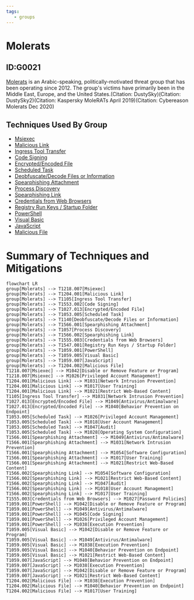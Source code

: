 ```yaml
---
tags:
   - groups
---
```

# Molerats
## ID:G0021
[Molerats](/mitre/groups/G0021) is an Arabic-speaking, politically-motivated threat group that has been operating since 2012. The group's victims have primarily been in the Middle East, Europe, and the United States.(Citation: DustySky)(Citation: DustySky2)(Citation: Kaspersky MoleRATs April 2019)(Citation: Cybereason Molerats Dec 2020)
## Techniques Used By Group
* [Msiexec](/mitre/techniques/T1218/007)
* [Malicious Link](/mitre/techniques/T1204/001)
* [Ingress Tool Transfer](/mitre/techniques/T1105)
* [Code Signing](/mitre/techniques/T1553/002)
* [Encrypted/Encoded File](/mitre/techniques/T1027/013)
* [Scheduled Task](/mitre/techniques/T1053/005)
* [Deobfuscate/Decode Files or Information](/mitre/techniques/T1140)
* [Spearphishing Attachment](/mitre/techniques/T1566/001)
* [Process Discovery](/mitre/techniques/T1057)
* [Spearphishing Link](/mitre/techniques/T1566/002)
* [Credentials from Web Browsers](/mitre/techniques/T1555/003)
* [Registry Run Keys / Startup Folder](/mitre/techniques/T1547/001)
* [PowerShell](/mitre/techniques/T1059/001)
* [Visual Basic](/mitre/techniques/T1059/005)
* [JavaScript](/mitre/techniques/T1059/007)
* [Malicious File](/mitre/techniques/T1204/002)

# Summary of Techniques and Mitigations
```mermaid
flowchart LR
group[Molerats] --> T1218.007[Msiexec]
group[Molerats] --> T1204.001[Malicious Link]
group[Molerats] --> T1105[Ingress Tool Transfer]
group[Molerats] --> T1553.002[Code Signing]
group[Molerats] --> T1027.013[Encrypted/Encoded File]
group[Molerats] --> T1053.005[Scheduled Task]
group[Molerats] --> T1140[Deobfuscate/Decode Files or Information]
group[Molerats] --> T1566.001[Spearphishing Attachment]
group[Molerats] --> T1057[Process Discovery]
group[Molerats] --> T1566.002[Spearphishing Link]
group[Molerats] --> T1555.003[Credentials from Web Browsers]
group[Molerats] --> T1547.001[Registry Run Keys / Startup Folder]
group[Molerats] --> T1059.001[PowerShell]
group[Molerats] --> T1059.005[Visual Basic]
group[Molerats] --> T1059.007[JavaScript]
group[Molerats] --> T1204.002[Malicious File]
T1218.007[Msiexec] --> M1042[Disable or Remove Feature or Program]
T1218.007[Msiexec] --> M1026[Privileged Account Management]
T1204.001[Malicious Link] --> M1031[Network Intrusion Prevention]
T1204.001[Malicious Link] --> M1017[User Training]
T1204.001[Malicious Link] --> M1021[Restrict Web-Based Content]
T1105[Ingress Tool Transfer] --> M1031[Network Intrusion Prevention]
T1027.013[Encrypted/Encoded File] --> M1049[Antivirus/Antimalware]
T1027.013[Encrypted/Encoded File] --> M1040[Behavior Prevention on Endpoint]
T1053.005[Scheduled Task] --> M1026[Privileged Account Management]
T1053.005[Scheduled Task] --> M1018[User Account Management]
T1053.005[Scheduled Task] --> M1047[Audit]
T1053.005[Scheduled Task] --> M1028[Operating System Configuration]
T1566.001[Spearphishing Attachment] --> M1049[Antivirus/Antimalware]
T1566.001[Spearphishing Attachment] --> M1031[Network Intrusion Prevention]
T1566.001[Spearphishing Attachment] --> M1054[Software Configuration]
T1566.001[Spearphishing Attachment] --> M1017[User Training]
T1566.001[Spearphishing Attachment] --> M1021[Restrict Web-Based Content]
T1566.002[Spearphishing Link] --> M1054[Software Configuration]
T1566.002[Spearphishing Link] --> M1021[Restrict Web-Based Content]
T1566.002[Spearphishing Link] --> M1047[Audit]
T1566.002[Spearphishing Link] --> M1018[User Account Management]
T1566.002[Spearphishing Link] --> M1017[User Training]
T1555.003[Credentials from Web Browsers] --> M1027[Password Policies]
T1059.001[PowerShell] --> M1042[Disable or Remove Feature or Program]
T1059.001[PowerShell] --> M1049[Antivirus/Antimalware]
T1059.001[PowerShell] --> M1045[Code Signing]
T1059.001[PowerShell] --> M1026[Privileged Account Management]
T1059.001[PowerShell] --> M1038[Execution Prevention]
T1059.005[Visual Basic] --> M1042[Disable or Remove Feature or Program]
T1059.005[Visual Basic] --> M1049[Antivirus/Antimalware]
T1059.005[Visual Basic] --> M1038[Execution Prevention]
T1059.005[Visual Basic] --> M1040[Behavior Prevention on Endpoint]
T1059.005[Visual Basic] --> M1021[Restrict Web-Based Content]
T1059.007[JavaScript] --> M1040[Behavior Prevention on Endpoint]
T1059.007[JavaScript] --> M1038[Execution Prevention]
T1059.007[JavaScript] --> M1042[Disable or Remove Feature or Program]
T1059.007[JavaScript] --> M1021[Restrict Web-Based Content]
T1204.002[Malicious File] --> M1038[Execution Prevention]
T1204.002[Malicious File] --> M1040[Behavior Prevention on Endpoint]
T1204.002[Malicious File] --> M1017[User Training]
```